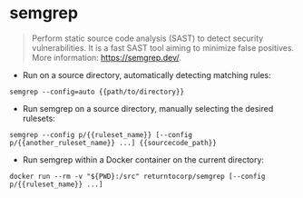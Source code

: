 # semgrep

> Perform static source code analysis (SAST) to detect security vulnerabilities.
> It is a fast SAST tool aiming to minimize false positives.
> More information: <https://semgrep.dev/>.

- Run on a source directory, automatically detecting matching rules:

`semgrep --config=auto {{path/to/directory}}`

- Run semgrep on a source directory, manually selecting the desired rulesets:

`semgrep --config p/{{ruleset_name}} [--config p/{{another_ruleset_name}} ...] {{sourcecode_path}}`

- Run semgrep within a Docker container on the current directory:

`docker run --rm -v "${PWD}:/src" returntocorp/semgrep [--config p/{{ruleset_name}} ...]`
